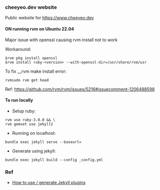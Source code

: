 ### cheeyeo.dev website

Public website for https://www.cheeyeo.dev

#### ON running rvm on Ubuntu 22.04

Major issue with openssl causing rvm install not to work

Workaround:

```
$rvm pkg install openssl
$rvm install ruby-<version> --with-openssl-dir=/usr/share/rvm/usr
```

To fix __rvm make install error:
```
rvmsudo rvm get head
```

Ref: https://github.com/rvm/rvm/issues/5216#issuecomment-1206488598



#### To run locally

* Setup ruby:
```
rvm use ruby-3.0.0 && \
rvm gemset use jekyll2
```

* Running on localhost:
```
bundle exec jekyll serve --baseurl=
```

* Generate using jekyll:
```
bundle exec jekyll build --config _config.yml
```

### Ref

[How to use / generate Jekyll plugins]: https://learn.cloudcannon.com/jekyll/using-jekyll-plugins/

* [How to use / generate Jekyll plugins]